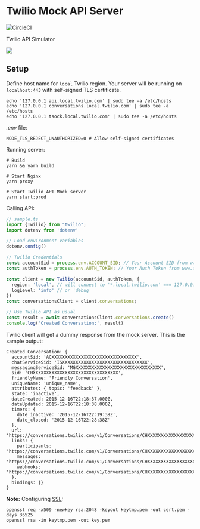 # Twilio Mock API Server

[![CircleCI](https://circleci.com/gh/kpavlov/twilio-mock/tree/master.svg?style=svg)](https://circleci.com/gh/kpavlov/twilio-mock/tree/master)

Twilio API Simulator

[![](http://www.plantuml.com/plantuml/svg/NP2n2i8m48RtUugZBYu5PwUAiqw-G8X73LulHt95GNnt6wBGE7x_dtpvoP3D9Pid1aZapSd8X4uLNu3euwHHI0mFgXoyin2boI-Fm24UEHJ0ZJgcCH49l5Uwhfv2ccPs5bFt9p-FGPvDyhjnYlxUeSjOkU1YXjKQxDiDUvmpGHFrsrrVtrZQcvbcg5IAbVdR0Wmar_8Z7m00)](docs/diagram.puml)

## Setup

Define host name for `local` Twilio region. Your server will be running on `localhost:443` with self-signed TLS
certificate.

```shell
echo '127.0.0.1 api.local.twilio.com' | sudo tee -a /etc/hosts
echo '127.0.0.1 conversations.local.twilio.com' | sudo tee -a /etc/hosts
echo '127.0.0.1 tsock.local.twilio.com' | sudo tee -a /etc/hosts
```

_.env_ file:

```dotenv .env
NODE_TLS_REJECT_UNAUTHORIZED=0 # Allow self-signed certificates
```

Running server:

```shell
# Build
yarn && yarn build

# Start Nginx
yarn proxy

# Start Twilio API Mock server
yarn start:prod
```

Calling API:

```typescript
// sample.ts
import {Twilio} from "twilio";
import dotenv from 'dotenv'

// Load environment variables
dotenv.config()

// Twilio Credentials
const accountSid = process.env.ACCOUNT_SID; // Your Account SID from www.twilio.com/console
const authToken = process.env.AUTH_TOKEN; // Your Auth Token from www.twilio.com/console

const client = new Twilio(accountSid, authToken, {
  region: 'local', // will connect to '*.local.twilio.com' === 127.0.0.1
  logLevel: 'info' // or 'debug'
})
const conversationsClient = client.conversations;

// Use Twilio API as usual
const result = await conversationsClient.conversations.create()
console.log('Created Conversation:', result)
```

Twilio client will get a dummy response from the mock server. This is the sample output:

```log
Created Conversation: {
  accountSid: 'ACXXXXXXXXXXXXXXXXXXXXXXXXXXXXXXXX',
  chatServiceSid: 'ISXXXXXXXXXXXXXXXXXXXXXXXXXXXXXXXX',
  messagingServiceSid: 'MGXXXXXXXXXXXXXXXXXXXXXXXXXXXXXXXX',
  sid: 'CHXXXXXXXXXXXXXXXXXXXXXXXXXXXXXXXX',
  friendlyName: 'Friendly Conversation',
  uniqueName: 'unique_name',
  attributes: { topic: 'feedback' },
  state: 'inactive',
  dateCreated: 2015-12-16T22:18:37.000Z,
  dateUpdated: 2015-12-16T22:18:38.000Z,
  timers: {
    date_inactive: '2015-12-16T22:19:38Z',
    date_closed: '2015-12-16T22:28:38Z'
  },
  url: 'https://conversations.twilio.com/v1/Conversations/CHXXXXXXXXXXXXXXXXXXXXXXXXXXXXXXXX',
  links: {
    participants: 'https://conversations.twilio.com/v1/Conversations/CHXXXXXXXXXXXXXXXXXXXXXXXXXXXXXXXX/Participants',
    messages: 'https://conversations.twilio.com/v1/Conversations/CHXXXXXXXXXXXXXXXXXXXXXXXXXXXXXXXX/Messages',
    webhooks: 'https://conversations.twilio.com/v1/Conversations/CHXXXXXXXXXXXXXXXXXXXXXXXXXXXXXXXX/Webhooks'
  },
  bindings: {}
}
```

**Note:**
Configuring [SSL](https://medium.com/@nitinpatel_20236/how-to-create-an-https-server-on-localhost-using-express-366435d61f28):

```shell
openssl req -x509 -newkey rsa:2048 -keyout keytmp.pem -out cert.pem -days 36525
openssl rsa -in keytmp.pem -out key.pem
```

